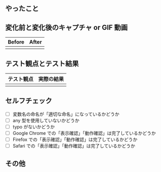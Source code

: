 ## やったこと

## 変化前と変化後のキャプチャ or GIF 動画

| Before | After |
| ------ | ----- |
|        |       |

## テスト観点とテスト結果

| テスト観点 | 実際の結果 |
| ---------- | ---------- |
|            |            |

## セルフチェック

- [ ] 変数名の命名が「適切な命名」になっているかどうか
- [ ] any 型を使用していないかどうか
- [ ] typo がないかどうか
- [ ] Google Chrome での「表示確認」「動作確認」は完了しているかどうか
- [ ] Firefox での「表示確認」「動作確認」は完了しているかどうか
- [ ] Safari での「表示確認」「動作確認」は完了しているかどうか

## その他

<!-- レビュワーへの参考情報（実装上の懸念点や注意点などあれば記載） -->
